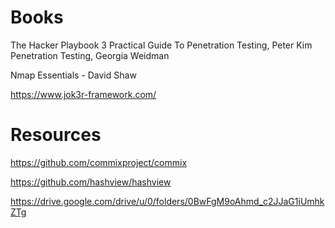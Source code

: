 # Books

The Hacker Playbook 3 Practical Guide To Penetration Testing, Peter Kim
Penetration Testing, Georgia Weidman

Nmap Essentials - David Shaw

https://www.jok3r-framework.com/


# Resources

https://github.com/commixproject/commix

https://github.com/hashview/hashview

https://drive.google.com/drive/u/0/folders/0BwFgM9oAhmd_c2JJaG1iUmhkZTg